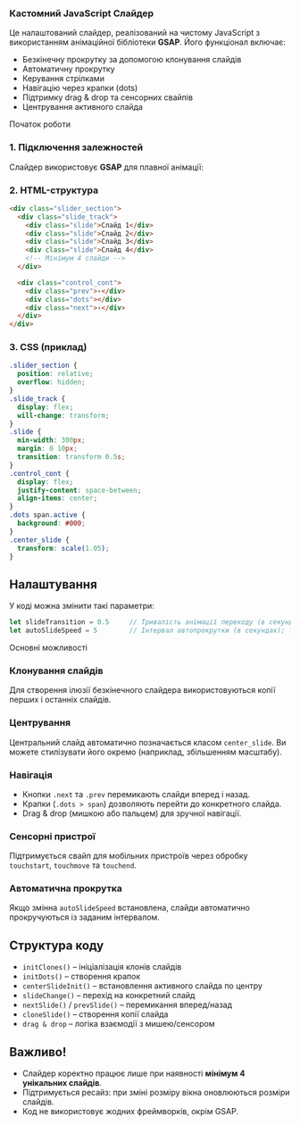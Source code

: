 
### Кастомний JavaScript Слайдер

Це налаштований слайдер, реалізований на чистому JavaScript з використанням анімаційної бібліотеки **GSAP**. Його функціонал включає:
- Безкінечну прокрутку за допомогою клонування слайдів
- Автоматичну прокрутку
- Керування стрілками
- Навігацію через крапки (dots)
- Підтримку drag & drop та сенсорних свайпів
- Центрування активного слайда

Початок роботи

### 1. Підключення залежностей

Слайдер використовує **GSAP** для плавної анімації:


<script src="https://cdnjs.cloudflare.com/ajax/libs/gsap/3.11.5/gsap.min.js"></script>


### 2. HTML-структура

```html
<div class="slider_section">
  <div class="slide_track">
    <div class="slide">Слайд 1</div>
    <div class="slide">Слайд 2</div>
    <div class="slide">Слайд 3</div>
    <div class="slide">Слайд 4</div>
    <!-- Мінімум 4 слайди -->
  </div>

  <div class="control_cont">
    <div class="prev">‹</div>
    <div class="dots"></div>
    <div class="next">›</div>
  </div>
</div>
```

### 3. CSS (приклад)

```css
.slider_section {
  position: relative;
  overflow: hidden;
}
.slide_track {
  display: flex;
  will-change: transform;
}
.slide {
  min-width: 300px;
  margin: 0 10px;
  transition: transform 0.5s;
}
.control_cont {
  display: flex;
  justify-content: space-between;
  align-items: center;
}
.dots span.active {
  background: #000;
}
.center_slide {
  transform: scale(1.05);
}
```

## Налаштування

У коді можна змінити такі параметри:

```js
let slideTransition = 0.5     // Тривалість анімації переходу (в секундах)
let autoSlideSpeed = 5        // Інтервал автопрокрутки (в секундах); false — щоб вимкнути
```

Основні можливості

### Клонування слайдів

Для створення ілюзії безкінечного слайдера використовуються копії перших і останніх слайдів.

### Центрування

Центральний слайд автоматично позначається класом `center_slide`. Ви можете стилізувати його окремо (наприклад, збільшенням масштабу).

### Навігація

- Кнопки `.next` та `.prev` перемикають слайди вперед і назад.
- Крапки (`.dots > span`) дозволяють перейти до конкретного слайда.
- Drag & drop (мишкою або пальцем) для зручної навігації.

### Сенсорні пристрої

Підтримується свайп для мобільних пристроїв через обробку `touchstart`, `touchmove` та `touchend`.

### Автоматична прокрутка

Якщо змінна `autoSlideSpeed` встановлена, слайди автоматично прокручуються із заданим інтервалом.

## Структура коду

- `initClones()` – ініціалізація клонів слайдів
- `initDots()` – створення крапок
- `centerSlideInit()` – встановлення активного слайда по центру
- `slideChange()` – перехід на конкретний слайд
- `nextSlide()` / `prevSlide()` – перемикання вперед/назад
- `cloneSlide()` – створення копії слайда
- `drag & drop` – логіка взаємодії з мишею/сенсором

## Важливо!

- Слайдер коректно працює лише при наявності **мінімум 4 унікальних слайдів**.
- Підтримується ресайз: при зміні розміру вікна оновлюються розміри слайдів.
- Код не використовує жодних фреймворків, окрім GSAP.

